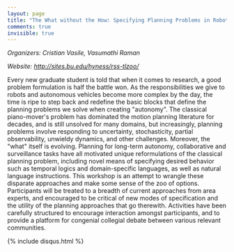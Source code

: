 ```yaml
---
layout: page
title: "The What without the How: Specifying Planning Problems in Robotics"
comments: true
invisible: true
---
```


<p class="text-left"><i>Organizers: Cristian Vasile, Vasumathi Raman</i></p>
<p class="text-left"><i>Website: <a href="http://sites.bu.edu/hyness/rss-tlzoo/">http://sites.bu.edu/hyness/rss-tlzoo/</a></i></p>

<p>
Every new graduate student is told that when it comes to research, a good
problem formulation is half the battle won. As the responsibilities we give to
robots and autonomous vehicles become more complex by the day, the time is ripe
to step back and redefine the basic blocks that define the planning problems we
solve when creating "autonomy".  The classical piano-mover's problem has
dominated the motion planning literature for decades, and is still unsolved for
many domains, but increasingly, planning problems involve responding to
uncertainty, stochasticity, partial observability, unwieldy dynamics, and other
challenges. Moreover, the "what" itself is evolving. Planning for long-term
autonomy, collaborative and surveillance tasks have all motivated unique
reformulations of the classical planning problem, including novel means of
specifying desired behavior such as temporal logics and domain-specific
languages, as well as natural language instructions. This workshop is an
attempt to wrangle these disparate approaches and make some sense of the zoo of
options.  Participants will be treated to a breadth of current approaches from
area experts, and encouraged to be critical of new modes of specification and
the utility of the planning approaches that go therewith. Activities have been
carefully structured to encourage interaction amongst participants, and to
provide a platform for congenial collegial debate between various relevant
communities.
</p>



{% include disqus.html %}